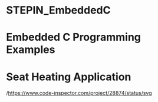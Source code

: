 # STEPIN_EmbeddedC
# Embedded C Programming Examples
# Seat Heating Application
/https://www.code-inspector.com/project/28874/status/svg
